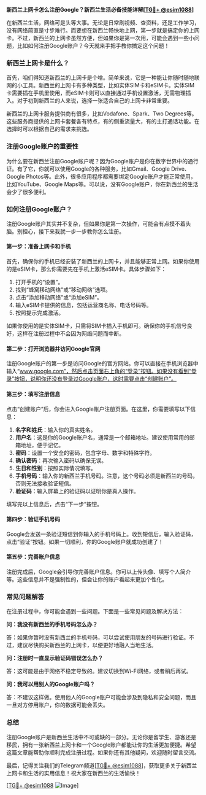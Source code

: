 **新西兰上网卡怎么注册Google？新西兰生活必备技能详解[[TG💪+ @esim1088](https://t.me/s/esim1088)]**

在新西兰生活，网络可是头等大事。无论是日常刷视频、查资料，还是工作学习，没有网络简直是寸步难行。而要想在新西兰畅快地上网，第一步就是搞定你的上网卡。不过，新西兰的上网卡虽然方便，但如果你是第一次用，可能会遇到一些小问题，比如如何注册Google账户？今天就来手把手教你搞定这个问题！

### 新西兰上网卡是什么？

首先，咱们得知道新西兰的上网卡是个啥。简单来说，它是一种能让你随时随地联网的小工具。新西兰的上网卡有多种类型，比如实体SIM卡和eSIM卡。实体SIM卡需要插在手机里使用，而eSIM卡则可以直接通过手机设置激活，无需物理插入。对于初到新西兰的人来说，选择一张适合自己的上网卡非常重要。

新西兰的上网卡服务提供商有很多，比如Vodafone、Spark、Two Degrees等。这些服务商提供的上网卡套餐各有特点，有的侧重流量大，有的主打通话功能。在选择时可以根据自己的需求来挑选。

### 注册Google账户的重要性

为什么要在新西兰注册Google账户呢？因为Google账户是你在数字世界中的通行证。有了它，你就可以使用Google的各种服务，比如Gmail、Google Drive、Google Photos等。此外，很多应用程序都需要绑定Google账户才能正常使用，比如YouTube、Google Maps等。可以说，没有Google账户，你在新西兰的生活会少了很多便利。

### 如何注册Google账户？

注册Google账户其实并不复杂，但如果你是第一次操作，可能会有点摸不着头脑。别担心，接下来我就一步一步教你怎么注册。

#### 第一步：准备上网卡和手机

首先，确保你的手机已经安装了新西兰的上网卡，并且能够正常上网。如果你使用的是eSIM卡，那么你需要先在手机上激活eSIM卡。具体步骤如下：

1. 打开手机的“设置”。
2. 找到“蜂窝移动网络”或“移动网络”选项。
3. 点击“添加移动网络”或“添加eSIM”。
4. 输入eSIM卡提供的信息，包括运营商名称、电话号码等。
5. 按照提示完成激活。

如果你使用的是实体SIM卡，只需将SIM卡插入手机即可。确保你的手机信号良好，这样在注册过程中不会因为网络问题而中断。

#### 第二步：打开浏览器并访问Google官网

注册Google账户的第一步是访问Google的官方网站。你可以直接在手机浏览器中输入“www.google.com”，然后点击页面右上角的“登录”按钮。如果没有看到“登录”按钮，说明你还没有登录过Google账户，这时需要点击“创建账户”。

#### 第三步：填写注册信息

点击“创建账户”后，你会进入Google账户注册页面。在这里，你需要填写以下信息：

1. **名字和姓氏**：输入你的真实姓名。
2. **用户名**：这是你的Google账户名，通常是一个邮箱地址。建议使用常用的邮箱地址，便于记忆。
3. **密码**：设置一个安全的密码，包含字母、数字和特殊字符。
4. **确认密码**：再次输入密码以确保无误。
5. **生日和性别**：按照实际情况填写。
6. **手机号码**：输入你的新西兰手机号码。注意，这个号码必须是新西兰的号码，否则无法接收验证短信。
7. **验证码**：输入屏幕上的验证码以证明你是真人操作。

填写完以上信息后，点击“下一步”按钮。

#### 第四步：验证手机号码

Google会发送一条验证短信到你输入的手机号码上。收到短信后，输入验证码，点击“验证”按钮。如果一切顺利，你的Google账户就成功创建了！

#### 第五步：完善账户信息

注册完成后，Google会引导你完善账户信息。你可以上传头像、填写个人简介等。这些信息并不是强制性的，但会让你的账户看起来更加个性化。

### 常见问题解答

在注册过程中，你可能会遇到一些问题。下面是一些常见问题及解决方法：

**问：我没有新西兰的手机号码怎么办？**

答：如果你暂时没有新西兰的手机号码，可以尝试使用朋友的号码进行验证。不过，建议尽快购买新西兰的上网卡，以便更好地融入当地生活。

**问：注册时一直显示验证码错误怎么办？**

答：这可能是由于网络不稳定导致的。建议切换到Wi-Fi网络，或者稍后再试。

**问：我可以用别人的Google账户吗？**

答：不建议这样做。使用他人的Google账户可能会涉及到隐私和安全问题，而且一旦对方停用账户，你的数据可能会丢失。

### 总结

注册Google账户是新西兰生活中不可或缺的一部分。无论你是留学生、游客还是移民，拥有一张新西兰上网卡和一个Google账户都能让你的生活更加便捷。希望这篇文章能帮助你顺利完成注册过程。如果你还有其他疑问，欢迎随时留言交流。

最后，记得关注我们的Telegram频道[[TG💪+ @esim1088](https://t.me/s/esim1088)]，获取更多关于新西兰上网卡和生活的实用信息！祝大家在新西兰的生活愉快！

[[TG💪+ @esim1088](https://t.me/s/esim1088) ![Image](https://i.postimg.cc/4NQfJmqS/Snipaste-2025-05-13-00-14-12.png)]